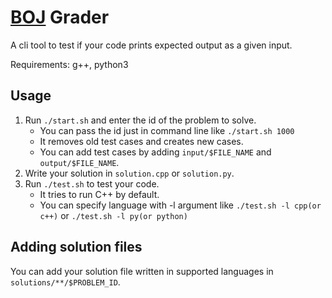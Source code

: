 # [BOJ](https://www.acmicpc.net/) Grader

A cli tool to test if your code prints expected output as a given input.

Requirements: g++, python3

## Usage

1. Run `./start.sh` and enter the id of the problem to solve.
    - You can pass the id just in command line like `./start.sh 1000`
    - It removes old test cases and creates new cases.
    - You can add test cases by adding `input/$FILE_NAME` and `output/$FILE_NAME`.
2. Write your solution in `solution.cpp` or `solution.py`.
3. Run `./test.sh` to test your code.
    - It tries to run C++ by default.
    - You can specify language with -l argument like `./test.sh -l cpp(or c++)` or `./test.sh -l py(or python)`

## Adding solution files

You can add your solution file written in supported languages in `solutions/**/$PROBLEM_ID`.
